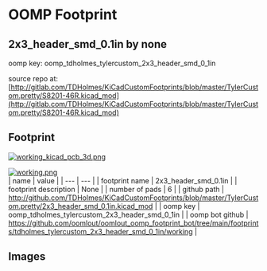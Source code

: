 # OOMP Footprint  
## 2x3_header_smd_0.1in  by none  
  
oomp key: oomp_tdholmes_tylercustom_2x3_header_smd_0_1in  
  
source repo at: [http://gitlab.com/TDHolmes/KiCadCustomFootprints/blob/master/TylerCustom.pretty/S8201-46R.kicad_mod](http://gitlab.com/TDHolmes/KiCadCustomFootprints/blob/master/TylerCustom.pretty/S8201-46R.kicad_mod)  
## Footprint  
  
[![working_kicad_pcb_3d.png](working_kicad_pcb_3d_600.png)](working_kicad_pcb_3d.png)  
  
[![working.png](working_600.png)](working.png)  
| name | value | 
| --- | --- | 
| footprint name | 2x3_header_smd_0.1in | 
| footprint description | None | 
| number of pads | 6 | 
| github path | http://github.com/TDHolmes/KiCadCustomFootprints/blob/master/TylerCustom.pretty/2x3_header_smd_0.1in.kicad_mod | 
| oomp key | oomp_tdholmes_tylercustom_2x3_header_smd_0_1in | 
| oomp bot github | https://github.com/oomlout/oomlout_oomp_footprint_bot/tree/main/footprints/tdholmes_tylercustom_2x3_header_smd_0_1in/working | 
## Images  
